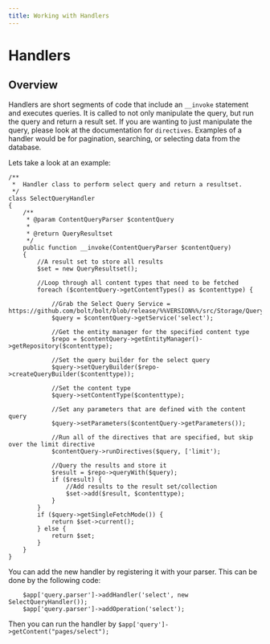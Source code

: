```yaml
---
title: Working with Handlers
---
```

Handlers
========

Overview
--------

Handlers are short segments of code that include an `__invoke` statement and
executes queries. It is called to not only manipulate the query, but
run the query and return a result set. If you are wanting to just manipulate the query,
please look at the documentation for `directives`.
Examples of a handler would be for pagination, searching, or selecting data from
the database.

Lets take a look at an example:

```
/**
 *  Handler class to perform select query and return a resultset.
 */
class SelectQueryHandler
{
    /**
     * @param ContentQueryParser $contentQuery
     *
     * @return QueryResultset
     */
    public function __invoke(ContentQueryParser $contentQuery)
    {
        //A result set to store all results
        $set = new QueryResultset();

        //Loop through all content types that need to be fetched
        foreach ($contentQuery->getContentTypes() as $contenttype) {

            //Grab the Select Query Service = https://github.com/bolt/bolt/blob/release/%%VERSION%%/src/Storage/Query/SelectQuery.php
            $query = $contentQuery->getService('select');

            //Get the entity manager for the specified content type
            $repo = $contentQuery->getEntityManager()->getRepository($contenttype);

            //Set the query builder for the select query
            $query->setQueryBuilder($repo->createQueryBuilder($contenttype));

            //Set the content type
            $query->setContentType($contenttype);

            //Set any parameters that are defined with the content query
            $query->setParameters($contentQuery->getParameters());

            //Run all of the directives that are specified, but skip over the limit directive
            $contentQuery->runDirectives($query, ['limit');

            //Query the results and store it
            $result = $repo->queryWith($query);
            if ($result) {
                //Add results to the result set/collection
                $set->add($result, $contenttype);
            }
        }
        if ($query->getSingleFetchMode()) {
            return $set->current();
        } else {
            return $set;
        }
    }
}
```

You can add the new handler by registering it with your parser. This can be done
by the following code:

```
    $app['query.parser']->addHandler('select', new SelectQueryHandler());
    $app['query.parser']->addOperation('select');
```

Then you can run the handler by `$app['query']->getContent("pages/select");`
